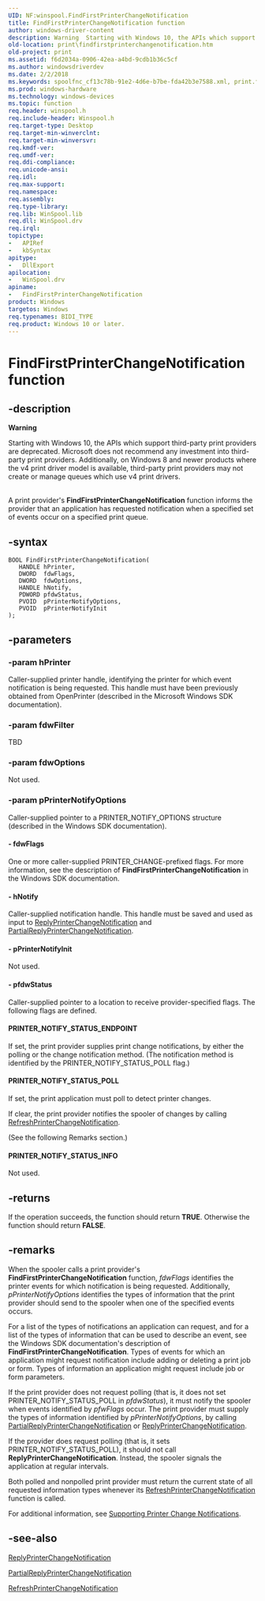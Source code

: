 ```yaml
---
UID: NF:winspool.FindFirstPrinterChangeNotification
title: FindFirstPrinterChangeNotification function
author: windows-driver-content
description: Warning  Starting with Windows 10, the APIs which support third-party print providers are deprecated.
old-location: print\findfirstprinterchangenotification.htm
old-project: print
ms.assetid: f6d2034a-0906-42ea-a4bd-9cdb1b36c5cf
ms.author: windowsdriverdev
ms.date: 2/2/2018
ms.keywords: spoolfnc_cf13c78b-91e2-4d6e-b7be-fda42b3e7588.xml, print.findfirstprinterchangenotification, FindFirstPrinterChangeNotification, winspool/FindFirstPrinterChangeNotification, FindFirstPrinterChangeNotification function [Print Devices]
ms.prod: windows-hardware
ms.technology: windows-devices
ms.topic: function
req.header: winspool.h
req.include-header: Winspool.h
req.target-type: Desktop
req.target-min-winverclnt: 
req.target-min-winversvr: 
req.kmdf-ver: 
req.umdf-ver: 
req.ddi-compliance: 
req.unicode-ansi: 
req.idl: 
req.max-support: 
req.namespace: 
req.assembly: 
req.type-library: 
req.lib: WinSpool.lib
req.dll: WinSpool.drv
req.irql: 
topictype:
-	APIRef
-	kbSyntax
apitype:
-	DllExport
apilocation:
-	WinSpool.drv
apiname:
-	FindFirstPrinterChangeNotification
product: Windows
targetos: Windows
req.typenames: BIDI_TYPE
req.product: Windows 10 or later.
---
```


# FindFirstPrinterChangeNotification function


## -description


<div class="alert"><b>Warning</b>  <p class="note">Starting with Windows 10, the APIs which support third-party print providers are deprecated. Microsoft does not recommend any investment into third-party print providers. Additionally, on Windows 8 and newer products where the v4 print driver model is available, third-party print providers may not create or manage queues which use v4 print drivers.

</div><div> </div>A print provider's <b>FindFirstPrinterChangeNotification</b> function informs the provider that an application has requested notification when a specified set of events occur on a specified print queue.


## -syntax


````
BOOL FindFirstPrinterChangeNotification(
   HANDLE hPrinter,
   DWORD  fdwFlags,
   DWORD  fdwOptions,
   HANDLE hNotify,
   PDWORD pfdwStatus,
   PVOID  pPrinterNotifyOptions,
   PVOID  pPrinterNotifyInit
);
````


## -parameters




### -param hPrinter

Caller-supplied printer handle, identifying the printer for which event notification is being requested. This handle must have been previously obtained from OpenPrinter (described in the Microsoft Windows SDK documentation).


### -param fdwFilter

TBD


### -param fdwOptions

Not used.


### -param pPrinterNotifyOptions

Caller-supplied pointer to a PRINTER_NOTIFY_OPTIONS structure (described in the Windows SDK documentation).


#### - fdwFlags

One or more caller-supplied PRINTER_CHANGE-prefixed flags. For more information, see the description of <b>FindFirstPrinterChangeNotification</b> in the Windows SDK documentation.


#### - hNotify

Caller-supplied notification handle. This handle must be saved and used as input to <a href="..\winsplp\nf-winsplp-replyprinterchangenotification.md">ReplyPrinterChangeNotification</a> and <a href="..\winsplp\nf-winsplp-partialreplyprinterchangenotification.md">PartialReplyPrinterChangeNotification</a>.


#### - pPrinterNotifyInit

Not used.


#### - pfdwStatus

Caller-supplied pointer to a location to receive provider-specified flags. The following flags are defined.





#### PRINTER_NOTIFY_STATUS_ENDPOINT

If set, the print provider supplies print change notifications, by either the polling or the change notification method. (The notification method is identified by the PRINTER_NOTIFY_STATUS_POLL flag.)





#### PRINTER_NOTIFY_STATUS_POLL

If set, the print application must poll to detect printer changes.

If clear, the print provider notifies the spooler of changes by calling <a href="https://msdn.microsoft.com/library/windows/hardware/ff561930">RefreshPrinterChangeNotification</a>.

(See the following Remarks section.)





#### PRINTER_NOTIFY_STATUS_INFO

Not used.


## -returns



If the operation succeeds, the function should return <b>TRUE</b>. Otherwise the function should return <b>FALSE</b>.




## -remarks



When the spooler calls a print provider's <b>FindFirstPrinterChangeNotification</b> function, <i>fdwFlags</i> identifies the printer events for which notification is being requested. Additionally, <i>pPrinterNotifyOptions</i> identifies the types of information that the print provider should send to the spooler when one of the specified events occurs.

For a list of the types of notifications an application can request, and for a list of the types of information that can be used to describe an event, see the Windows SDK documentation's description of <b>FindFirstPrinterChangeNotification</b>. Types of events for which an application might request notification include adding or deleting a print job or form. Types of information an application might request include job or form parameters.

If the print provider does not request polling (that is, it does not set PRINTER_NOTIFY_STATUS_POLL in <i>pfdwStatus</i>), it must notify the spooler when events identified by <i>pfwFlags</i> occur. The print provider must supply the types of information identified by <i>pPrinterNotifyOptions</i>, by calling <a href="..\winsplp\nf-winsplp-partialreplyprinterchangenotification.md">PartialReplyPrinterChangeNotification</a> or <a href="..\winsplp\nf-winsplp-replyprinterchangenotification.md">ReplyPrinterChangeNotification</a>.

If the provider does request polling (that is, it sets PRINTER_NOTIFY_STATUS_POLL), it should not call <b>ReplyPrinterChangeNotification</b>. Instead, the spooler signals the application at regular intervals.

Both polled and nonpolled print provider must return the current state of all requested information types whenever its <a href="https://msdn.microsoft.com/library/windows/hardware/ff561930">RefreshPrinterChangeNotification</a> function is called.

For additional information, see <a href="https://msdn.microsoft.com/e75c6f89-9cef-4900-af89-edf1f7f786c7">Supporting Printer Change Notifications</a>.




## -see-also

<a href="..\winsplp\nf-winsplp-replyprinterchangenotification.md">ReplyPrinterChangeNotification</a>



<a href="..\winsplp\nf-winsplp-partialreplyprinterchangenotification.md">PartialReplyPrinterChangeNotification</a>



<a href="https://msdn.microsoft.com/library/windows/hardware/ff561930">RefreshPrinterChangeNotification</a>



 

 


